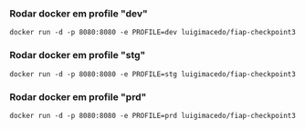 ### Rodar docker em profile "dev"
``` docker run -d -p 8080:8080 -e PROFILE=dev luigimacedo/fiap-checkpoint3 ```

### Rodar docker em profile "stg"
``` docker run -d -p 8080:8080 -e PROFILE=stg luigimacedo/fiap-checkpoint3 ```

### Rodar docker em profile "prd"
``` docker run -d -p 8080:8080 -e PROFILE=prd luigimacedo/fiap-checkpoint3 ```
